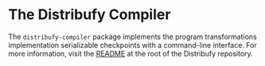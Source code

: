 # The Distribufy Compiler

The `distribufy-compiler` package implements the program transformations
implementation serializable checkpoints with a command-line interface. For
more information, visit the
[README](https://github.com/baxtersa/distribufy/blob/master/README.md) at the
root of the Distribufy repository.